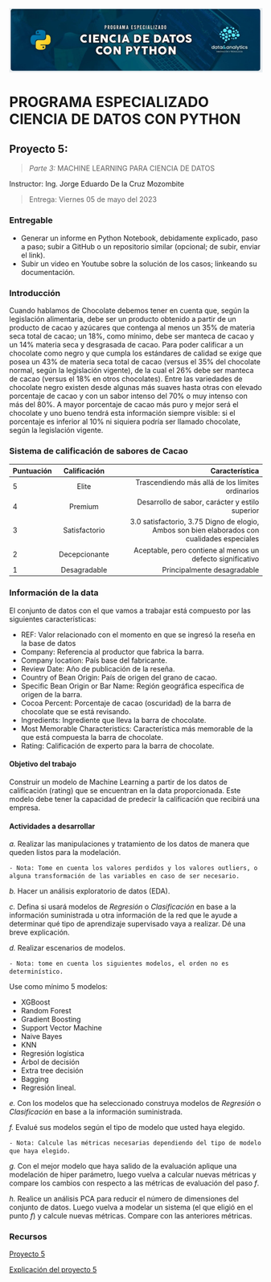 ![Header](../Img/pyds.png)

# PROGRAMA ESPECIALIZADO CIENCIA DE DATOS CON PYTHON

## Proyecto 5:

> _Parte 3:_ MACHINE LEARNING PARA CIENCIA DE DATOS

Instructor: Ing. Jorge Eduardo De la Cruz Mozombite

> Entrega: Viernes 05 de mayo del 2023

### Entregable

- Generar un informe en Python Notebook, debidamente explicado, paso a paso; subir a GitHub o un repositorio similar (opcional; de subir, enviar el link).
- Subir un video en Youtube sobre la solución de los casos; linkeando su documentación.

### Introducción

Cuando hablamos de Chocolate debemos tener en cuenta que, según la legislación alimentaria, debe ser un producto obtenido a partir de un producto de cacao y azúcares que contenga al menos un 35% de materia seca total de cacao; un 18%, como mínimo, debe ser manteca de cacao y un 14% materia seca y desgrasada de cacao.
Para poder calificar a un chocolate como negro y que cumpla los estándares de calidad se exige que posea un 43% de materia seca total de cacao (versus el 35% del chocolate normal, según la legislación vigente), de la cual el 26% debe ser manteca de cacao (versus el 18% en otros chocolates).
Entre las variedades de chocolate negro existen desde algunas más suaves hasta otras con elevado porcentaje de cacao y con un sabor intenso del 70% o muy intenso con más del 80%.
A mayor porcentaje de cacao más puro y mejor será el chocolate y uno bueno tendrá esta información siempre visible: si el porcentaje es inferior al 10% ni siquiera podría ser llamado chocolate, según la legislación vigente.

### Sistema de calificación de sabores de Cacao

| Puntuación | Calificación  |                                                                               Característica |
| :--------- | :-----------: | -------------------------------------------------------------------------------------------: |
| 5          |     Elite     |                                             Trascendiendo más allá de los límites ordinarios |
| 4          |    Premium    |                                              Desarrollo de sabor, carácter y estilo superior |
| 3          | Satisfactorio | 3.0 satisfactorio, 3.75 Digno de elogio, Ambos son bien elaborados con cualidades especiales |
| 2          | Decepcionante |                                   Aceptable, pero contiene al menos un defecto significativo |
| 1          | Desagradable  |                                                                  Principalmente desagradable |

### Información de la data

El conjunto de datos con el que vamos a trabajar está compuesto por las siguientes características:

- REF: Valor relacionado con el momento en que se ingresó la reseña en la base de datos
- Company: Referencia al productor que fabrica la barra.
- Company location: País base del fabricante.
- Review Date: Año de publicación de la reseña.
- Country of Bean Origin: País de origen del grano de cacao.
- Specific Bean Origin or Bar Name: Región geográfica específica de origen de la barra.
- Cocoa Percent: Porcentaje de cacao (oscuridad) de la barra de chocolate que se está revisando.
- Ingredients: Ingrediente que lleva la barra de chocolate.
- Most Memorable Characteristics: Característica más memorable de la que está compuesta la barra de chocolate.
- Rating: Calificación de experto para la barra de chocolate.

#### Objetivo del trabajo

Construir un modelo de Machine Learning a partir de los datos de calificación (rating) que se encuentran en la data proporcionada. Este modelo debe tener la capacidad de predecir la calificación que recibirá una empresa.

#### Actividades a desarrollar

_a._ Realizar las manipulaciones y tratamiento de los datos de manera que queden listos para la modelación.

    - Nota: Tome en cuenta los valores perdidos y los valores outliers, o alguna transformación de las variables en caso de ser necesario.

_b._ Hacer un análisis exploratorio de datos (EDA).

_c._ Defina si usará modelos de _Regresión_ o _Clasificación_ en base a la información suministrada u otra información de la red que le ayude a determinar qué tipo de aprendizaje supervisado vaya a realizar. Dé una breve explicación.

_d._ Realizar escenarios de modelos.

    - Nota: tome en cuenta los siguientes modelos, el orden no es determinístico.

Use como mínimo 5 modelos:

- XGBoost
- Random Forest
- Gradient Boosting
- Support Vector Machine
- Naive Bayes
- KNN
- Regresión logística
- Árbol de decisión
- Extra tree decisión
- Bagging
- Regresión lineal.

_e._ Con los modelos que ha seleccionado construya modelos de _Regresión_ o
_Clasificación_ en base a la información suministrada.

_f._ Evalué sus modelos según el tipo de modelo que usted haya elegido.

    - Nota: Calcule las métricas necesarias dependiendo del tipo de modelo que haya elegido.

_g._ Con el mejor modelo que haya salido de la evaluación aplique una modelación de hiper parámetro, luego vuelva a calcular nuevas métricas y compare los cambios con respecto a las métricas de evaluación del paso _f_.

_h._ Realice un análisis PCA para reducir el número de dimensiones del conjunto de datos. Luego vuelva a modelar un sistema (el que eligió en el punto _f_) y calcule nuevas métricas. Compare con las anteriores métricas.

### Recursos

<a href="https://github.com/LexAguirre/Course_Data_and_analytics/blob/main/Proyecto_5/Proyecto_5.ipynb">Proyecto 5

<a href="">Explicación del proyecto 5</a>
